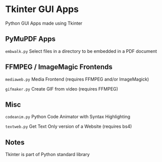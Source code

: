 # Tkinter GUI Apps

Python GUI Apps made using Tkinter


## PyMuPDF Apps

`embwalk.py`  Select files in a directory to be embedded in a PDF document


## FFMPEG / ImageMagic Frontends

`mediaweb.py`  Media Frontend (requires FFMPEG and/or ImageMagick)

`gifmaker.py`  Create GIF from video (requires FFMPEG)


## Misc

`codeanim.py`  Python Code Animator with Syntax Highlighting

`textweb.py`  Get Text Only version of a Website (requires bs4)


## Notes

Tkinter is part of Python standard library
